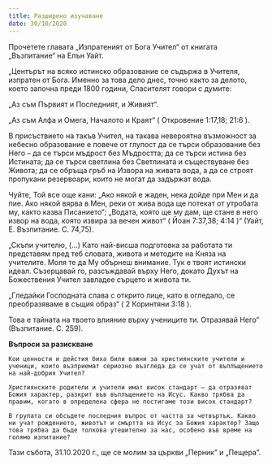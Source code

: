 ```yaml
---
title: Разширено изучаване
date: 30/10/2020
---
```


Прочетете главата „Изпратеният от Бога Учител“ от книгата „Възпитание“ на Елън Уайт.

„Центърът на всяко истинско образование се съдържа в Учителя, изпратен от Бога. Именно за това дело днес, точно както за делото, което започна преди 1800 години, Спасителят говори с думите:

„Аз съм Първият и Последният, и Живият“.

„Аз съм Алфа и Омега, Началото и Краят“ ( Откровение 1:17,18; 21:6 ).

В присъствието на такъв Учител, на такава невероятна възможност за небесно образование е повече от глупост да се търси образование без Него – да се търси мъдрост без Мъдростта; да се търси истина без Истината; да се търси светлина без Светлината и съществуване без Живота; да се обръща гръб на Извора на живата вода, а да се строят пропукани резервоари, които не могат да задържат вода.

Чуйте, Той все още кани: „Ако някой е жаден, нека дойде при Мен и да пие. Ако някой вярва в Мен, реки от жива вода ще потекат от утробата му, както казва Писанието“; „Водата, която ще му дам, ще стане в него извор на вода, която извира за вечен живот“ ( Йоан 7:37,38; 4:14 )“ (Уайт, Е. Възпитание. С. 74,75).

„Скъпи учителю, (…) Като най-висша подготовка за работата ти представям пред теб словата, живота и методите на Княза на учителите. Моля те да Му обърнеш внимание. Тук е твоят истински идеал. Съзерцавай го, разсъждавай върху Него, докато Духът на Божествения Учител завладее сърцето и живота ти.

„Гледайки Господната слава с открито лице, като в огледало, се преобразяваме в същия образ“ ( 2 Коринтяни 3:18 ).

Това е тайната на твоето влияние върху учениците ти. Отразявай Него“ (Възпитание. С. 259).

**Въпроси за разискване**

`Кои ценности и дейстия биха били важни за християнските учители и ученици, които възприемат сериозно възгледа да се учат от въплъщението на най-добрия Учител?`

`Християнските родители и учители имат висок стандарт – да отразяват Божия характер, разкрит във въплъщението на Исус. Какво трябва да правим, когато в определена сфера не постигаме този висок стандарт?`

`В групата си обсъдете последния въпрос от частта за четвъртък. Какво ни учат рождението, животът и смъртта на Исус за Божия характер? Защо това трябва да бъде толкова утешително за нас, особено във време на голямо изпитание?`

Тази събота, 31.10.2020 г., ще се молим за църкви „Перник” и „Пещера”.